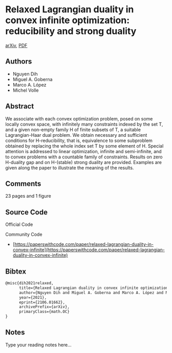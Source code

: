 
# Relaxed Lagrangian duality in convex infinite optimization: reducibility and strong duality

[arXiv](https://arxiv.org/abs/2106.01662), [PDF](https://arxiv.org/pdf/2106.01662.pdf)

## Authors

- Nguyen Dih
- Miguel A. Goberna
- Marco A. López
- Michel Volle

## Abstract

We associate with each convex optimization problem, posed on some locally convex space, with infinitely many constraints indexed by the set T, and a given non-empty family H of finite subsets of T, a suitable Lagrangian-Haar dual problem. We obtain necessary and sufficient conditions for H-reducibility, that is, equivalence to some subproblem obtained by replacing the whole index set T by some element of H. Special attention is addressed to linear optimization, infinite and semi-infinite, and to convex problems with a countable family of constraints. Results on zero H-duality gap and on H-(stable) strong duality are provided. Examples are given along the paper to illustrate the meaning of the results.

## Comments

23 pages and 1 figure

## Source Code

Official Code



Community Code

- [https://paperswithcode.com/paper/relaxed-lagrangian-duality-in-convex-infinite](https://paperswithcode.com/paper/relaxed-lagrangian-duality-in-convex-infinite)

## Bibtex

```tex
@misc{dih2021relaxed,
      title={Relaxed Lagrangian duality in convex infinite optimization: reducibility and strong duality}, 
      author={Nguyen Dih and Miguel A. Goberna and Marco A. López and Michel Volle},
      year={2021},
      eprint={2106.01662},
      archivePrefix={arXiv},
      primaryClass={math.OC}
}
```

## Notes

Type your reading notes here...

